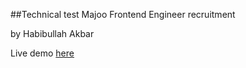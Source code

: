 ##Technical test Majoo Frontend Engineer recruitment

by Habibullah Akbar

Live demo [here](https://majoo.vercel.app/)
